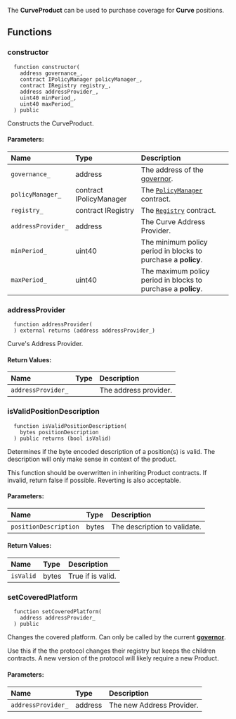 The **CurveProduct** can be used to purchase coverage for **Curve** positions.


## Functions
### constructor
```solidity
  function constructor(
    address governance_,
    contract IPolicyManager policyManager_,
    contract IRegistry registry_,
    address addressProvider_,
    uint40 minPeriod_,
    uint40 maxPeriod_
  ) public
```
Constructs the CurveProduct.


#### Parameters:
| Name | Type | Description                                                          |
| :--- | :--- | :------------------------------------------------------------------- |
|`governance_` | address | The address of the [governor](/docs/protocol/governance).
|`policyManager_` | contract IPolicyManager | The [`PolicyManager`](../PolicyManager) contract.
|`registry_` | contract IRegistry | The [`Registry`](../Registry) contract.
|`addressProvider_` | address | The Curve Address Provider.
|`minPeriod_` | uint40 | The minimum policy period in blocks to purchase a **policy**.
|`maxPeriod_` | uint40 | The maximum policy period in blocks to purchase a **policy**.

### addressProvider
```solidity
  function addressProvider(
  ) external returns (address addressProvider_)
```
Curve's Address Provider.



#### Return Values:
| Name                           | Type          | Description                                                                  |
| :----------------------------- | :------------ | :--------------------------------------------------------------------------- |
|`addressProvider_`|  | The address provider.
### isValidPositionDescription
```solidity
  function isValidPositionDescription(
    bytes positionDescription
  ) public returns (bool isValid)
```
Determines if the byte encoded description of a position(s) is valid.
The description will only make sense in context of the product.

This function should be overwritten in inheriting Product contracts.
If invalid, return false if possible. Reverting is also acceptable.

#### Parameters:
| Name | Type | Description                                                          |
| :--- | :--- | :------------------------------------------------------------------- |
|`positionDescription` | bytes | The description to validate.

#### Return Values:
| Name                           | Type          | Description                                                                  |
| :----------------------------- | :------------ | :--------------------------------------------------------------------------- |
|`isValid`| bytes | True if is valid.
### setCoveredPlatform
```solidity
  function setCoveredPlatform(
    address addressProvider_
  ) public
```
Changes the covered platform.
Can only be called by the current [**governor**](/docs/protocol/governance).

Use this if the the protocol changes their registry but keeps the children contracts.
A new version of the protocol will likely require a new Product.

#### Parameters:
| Name | Type | Description                                                          |
| :--- | :--- | :------------------------------------------------------------------- |
|`addressProvider_` | address | The new Address Provider.

